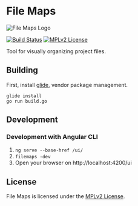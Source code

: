 # File Maps

![File Maps Logo](https://codeboy.fi/filemaps_logo.png)

[![Build Status](https://travis-ci.org/filemaps/filemaps.svg?branch=master)](https://travis-ci.org/filemaps/filemaps)
[![MPLv2 License](https://img.shields.io/badge/license-MPLv2-blue.svg?style=flat-square)](https://www.mozilla.org/MPL/2.0/)

Tool for visually organizing project files.

## Building

First, install [glide][2], vendor package management.

    glide install
    go run build.go

## Development

### Development with Angular CLI

1. `ng serve --base-href /ui/`
2. `filemaps -dev`
3. Open your browser on http://localhost:4200/ui

## License

File Maps is licensed under the [MPLv2 License][1].

[1]: https://github.com/filemaps/filemaps/blob/master/LICENSE
[2]: https://github.com/Masterminds/glide
